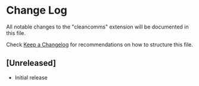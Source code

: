 # Change Log

All notable changes to the "cleancomms" extension will be documented in this file.

Check [Keep a Changelog](http://keepachangelog.com/) for recommendations on how to structure this file.

## [Unreleased]

- Initial release
